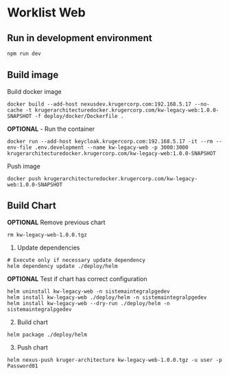 # Worklist Web

## Run in development environment

```bash
npm run dev
```

## Build image

Build docker image

```shell
docker build --add-host nexusdev.krugercorp.com:192.168.5.17 --no-cache -t krugerarchitecturedocker.krugercorp.com/kw-legacy-web:1.0.0-SNAPSHOT -f deploy/docker/Dockerfile .
```

**OPTIONAL** - Run the container

```shell
docker run --add-host keycloak.krugercorp.com:192.168.5.17 -it --rm --env-file .env.development --name kw-legacy-web -p 3000:3000 krugerarchitecturedocker.krugercorp.com/kw-legacy-web:1.0.0-SNAPSHOT
```

Push image

```shell
docker push krugerarchitecturedocker.krugercorp.com/kw-legacy-web:1.0.0-SNAPSHOT
```

## Build Chart

**OPTIONAL** Remove previous chart

```shell
rm kw-legacy-web-1.0.0.tgz
```

1) Update dependencies

```shell
# Execute only if necessary update dependency
helm dependency update ./deploy/helm
```

**OPTIONAL** Test if chart has correct configuration

```shell
helm uninstall kw-legacy-web -n sistemaintegralpgedev
helm install kw-legacy-web ./deploy/helm -n sistemaintegralpgedev
helm install kw-legacy-web --dry-run ./deploy/helm -n sistemaintegralpgedev
```

2) Build chart

```shell
helm package ./deploy/helm
```

3) Push chart

```shell
helm nexus-push kruger-architecture kw-legacy-web-1.0.0.tgz -u user -p Password01
```

